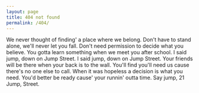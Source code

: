 ```yaml
---
layout: page
title: 404 not found
permalink: /404/
---
```


We never thought of finding' a place where we belong. Don't have to stand alone, we'll never let you fall. Don't need permission to decide what you believe. You gotta learn something when we meet you after school. I said jump, down on Jump Street. I said jump, down on Jump Street. Your friends will be there when your back is to the wall. You'll find you'll need us cause there's no one else to call. When it was hopeless a decision is what you need. You'd better be ready cause' your runnin' outta time. Say jump, 21 Jump, Street.
